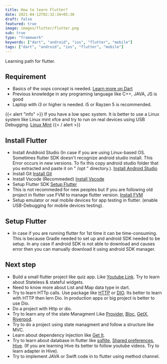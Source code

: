 ```yaml
---
title: How to learn Flutter?
date: 2021-04-12T02:32:34+05:30
draft: false
featured: true
image: images/flutter/flutter.png
sub: true
type: "framework"
keywords: ["dart", "android", "ios", "flutter", "mobile"]
tags: ["dart", "android", "ios", "flutter", "mobile"]
---
```


Learning path for flutter.

## Requirement

- Basics of the oops concept is needed. [Learn more on Dart](https://github.com/evolvingkid/flutter-learning-path/tree/main/OOPS)
- Previous knowledge in any programing language like C++, JAVA, JS is good
- Laptop with i3 or higher is needed. i5 or Rayzen 5 is recommended.

{{< alert "info" >}}
If you have a low spec system. It is better to use a Linux system like Linux mint xfce and try to run on real devices using USB Debugging.
<a href="https://linuxmint.com/">Linux Mint</a>
{{< / alert >}}

## Install Flutter

- Install Anddroid Studio (In case if you are using Linux-based OS. Sometimes flutter SDK doesn't recognize android studio install. This Error occurs in new versions. To fix this copy android studio folder that you extracted and paste it on " /opt "
  directory.). [Install Android Studio](https://developer.android.com/studio)
- Install Git [Install Git](https://git-scm.com/)
- Install Vscode (Recommeded) [Install Vscode](https://code.visualstudio.com/download)
- Setup Flutter SDK [Setup Flutter](https://flutter.dev/docs/get-started/install)
- This is not recommeded for new peoples but if you are following old project in flutter use FVM to manage flutter version. [Install FVM](https://pub.dev/packages/fvm)
- Setup emulator or real mobile devices for app testing in flutter. (enable USB-Debugging for mobile devices testing).

## Setup Flutter

- In case if you are running flutter for 1st time it can be time-consuming. This is because Gradle needed to set up and android SDK needed to be setup. In any case if android SDK is not able to download and causes error then you can manually download it using android SDK manager.

## Next step

- Build a small flutter project like quiz app. Like [Youtube Link](https://youtu.be/x0uinJvhNxI). Try to learn about Stateless & stateful widgets.
- Need to know more about List and Map data type in dart.
- Try to learn HTTp calls. Use package like [HTTP](https://pub.dev/packages/http) or [DIO](https://pub.dev/packages/dio). Its better to learn with HTTP then lern Dio. In production apps or big project is better to use Dio.
- Do a project with Http or dio.
- Try to learn any of the state Managment Like [Provider](https://pub.dev/packages/provider), [Bloc](https://pub.dev/packages/bloc), [GetX](https://pub.dev/packages/get), [Riverpod](https://pub.dev/packages/riverpod).
- Try to do a project using state managment and follow a structure like MVC.
- Learn about dependency Injection like [Get It](https://pub.dev/packages/get_it).
- Try to learn about database in flutter like [sqflite](https://pub.dev/packages/sqflite), [Shared preferences](https://pub.dev/packages/shared_preferences), [Hive](https://pub.dev/packages/hive). (If you are learning Hive its better to follow youtube videos. Try to learn adapter in Hive).
- Try to implement JAVA or Swift code in to flutter using method channel.
